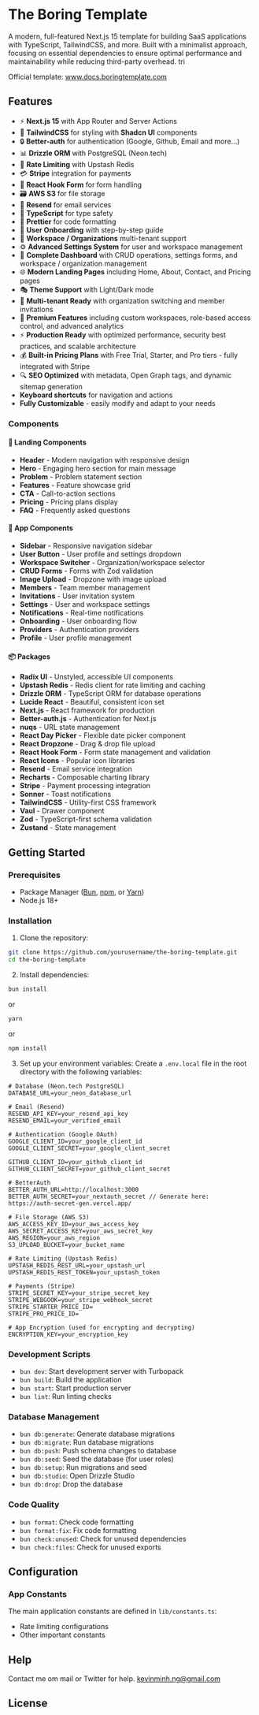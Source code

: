 # The Boring Template

A modern, full-featured Next.js 15 template for building SaaS applications with TypeScript, TailwindCSS, and more. Built with a minimalist approach, focusing on essential dependencies to ensure optimal performance and maintainability while reducing third-party overhead.
tri

Official template: www.docs.boringtemplate.com

## Features

- ⚡️ **Next.js 15** with App Router and Server Actions
- 🎨 **TailwindCSS** for styling with **Shadcn UI** components
- 🔒 **Better-auth** for authentication (Google, Github, Email and more...)
- 📊 **Drizzle ORM** with PostgreSQL (Neon.tech)
- 🚦 **Rate Limiting** with Upstash Redis
- 💳 **Stripe** integration for payments
- 📝 **React Hook Form** for form handling
- 🗃️ **AWS S3** for file storage
- 📧 **Resend** for email services
- 🔐 **TypeScript** for type safety
- 🎯 **Prettier** for code formatting
- 🚀 **User Onboarding** with step-by-step guide
- 👥 **Workspace / Organizations** multi-tenant support
- ⚙️ **Advanced Settings System** for user and workspace management
- 💼 **Complete Dashboard** with CRUD operations, settings forms, and workspace / organization management
- 🌐 **Modern Landing Pages** including Home, About, Contact, and Pricing pages
- 🎭 **Theme Support** with Light/Dark mode
- 🏢 **Multi-tenant Ready** with organization switching and member invitations
- 💎 **Premium Features** including custom workspaces, role-based access control, and advanced analytics
- ⚡️ **Production Ready** with optimized performance, security best practices, and scalable architecture
- 💰 **Built-in Pricing Plans** with Free Trial, Starter, and Pro tiers - fully integrated with Stripe
- 🔍 **SEO Optimized** with metadata, Open Graph tags, and dynamic sitemap generation
- **Keyboard shortcuts** for navigation and actions
- **Fully Customizable** - easily modify and adapt to your needs

### Components

#### 🎯 Landing Components

- **Header** - Modern navigation with responsive design
- **Hero** - Engaging hero section for main message
- **Problem** - Problem statement section
- **Features** - Feature showcase grid
- **CTA** - Call-to-action sections
- **Pricing** - Pricing plans display
- **FAQ** - Frequently asked questions

#### 💼 App Components

- **Sidebar** - Responsive navigation sidebar
- **User Button** - User profile and settings dropdown
- **Workspace Switcher** - Organization/workspace selector
- **CRUD Forms** - Forms with Zod validation
- **Image Upload** - Dropzone with image upload
- **Members** - Team member management
- **Invitations** - User invitation system
- **Settings** - User and workspace settings
- **Notifications** - Real-time notifications
- **Onboarding** - User onboarding flow
- **Providers** - Authentication providers
- **Profile** - User profile management

#### 📦 Packages

- **Radix UI** - Unstyled, accessible UI components
- **Upstash Redis** - Redis client for rate limiting and caching
- **Drizzle ORM** - TypeScript ORM for database operations
- **Lucide React** - Beautiful, consistent icon set
- **Next.js** - React framework for production
- **Better-auth.js** - Authentication for Next.js
- **nuqs** - URL state management
- **React Day Picker** - Flexible date picker component
- **React Dropzone** - Drag & drop file upload
- **React Hook Form** - Form state management and validation
- **React Icons** - Popular icon libraries
- **Resend** - Email service integration
- **Recharts** - Composable charting library
- **Stripe** - Payment processing integration
- **Sonner** - Toast notifications
- **TailwindCSS** - Utility-first CSS framework
- **Vaul** - Drawer component
- **Zod** - TypeScript-first schema validation
- **Zustand** - State management

## Getting Started

### Prerequisites

- Package Manager ([Bun](https://bun.sh/), [npm](https://www.npmjs.com/), or [Yarn](https://yarnpkg.com/))
- Node.js 18+

### Installation

1. Clone the repository:

```bash
git clone https://github.com/yourusername/the-boring-template.git
cd the-boring-template
```

2. Install dependencies:

```bash
bun install
```

or

```bash
yarn
```

or

```bash
npm install
```

3. Set up your environment variables:
   Create a `.env.local` file in the root directory with the following variables:

```env
# Database (Neon.tech PostgreSQL)
DATABASE_URL=your_neon_database_url

# Email (Resend)
RESEND_API_KEY=your_resend_api_key
RESEND_EMAIL=your_verified_email

# Authentication (Google OAuth)
GOOGLE_CLIENT_ID=your_google_client_id
GOOGLE_CLIENT_SECRET=your_google_client_secret

GITHUB_CLIENT_ID=your_github_client_id
GITHUB_CLIENT_SECRET=your_github_client_secret

# BetterAuth
BETTER_AUTH_URL=http://localhost:3000
BETTER_AUTH_SECRET=your_nextauth_secret // Generate here: https://auth-secret-gen.vercel.app/

# File Storage (AWS S3)
AWS_ACCESS_KEY_ID=your_aws_access_key
AWS_SECRET_ACCESS_KEY=your_aws_secret_key
AWS_REGION=your_aws_region
S3_UPLOAD_BUCKET=your_bucket_name

# Rate Limiting (Upstash Redis)
UPSTASH_REDIS_REST_URL=your_upstash_url
UPSTASH_REDIS_REST_TOKEN=your_upstash_token

# Payments (Stripe)
STRIPE_SECRET_KEY=your_stripe_secret_key
STRIPE_WEBGOOK=your_stripe_webhook_secret
STRIPE_STARTER_PRICE_ID=
STRIPE_PRO_PRICE_ID=

# App Encryption (used for encrypting and decrypting)
ENCRYPTION_KEY=your_encryption_key
```

### Development Scripts

- `bun dev`: Start development server with Turbopack
- `bun build`: Build the application
- `bun start`: Start production server
- `bun lint`: Run linting checks

### Database Management

- `bun db:generate`: Generate database migrations
- `bun db:migrate`: Run database migrations
- `bun db:push`: Push schema changes to database
- `bun db:seed`: Seed the database (for user roles)
- `bun db:setup`: Run migrations and seed
- `bun db:studio`: Open Drizzle Studio
- `bun db:drop`: Drop the database

### Code Quality

- `bun format`: Check code formatting
- `bun format:fix`: Fix code formatting
- `bun check:unused`: Check for unused dependencies
- `bun check:files`: Check for unused exports

## Configuration

### App Constants

The main application constants are defined in `lib/constants.ts`:

- Rate limiting configurations
- Other important constants

## Help

Contact me om mail or Twitter for help.
kevinminh.ng@gmail.com

## License
